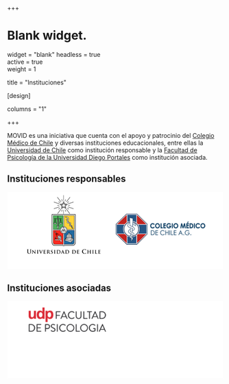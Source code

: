 +++
# Blank widget.
widget = "blank" 
headless = true  
active = true  
weight = 1  

title = "Instituciones"

[design]

columns = "1"
  
+++

MOVID es una iniciativa que cuenta con el apoyo y patrocinio del [Colegio Médico de Chile](http://www.colegiomedico.cl/) y diversas instituciones educacionales, entre ellas la [Universidad de Chile](https://www.uchile.cl/) como institución responsable y la [Facultad de Psicología de la Universidad Diego Portales](https://psicologia.udp.cl/) como institución asociada. 

## Instituciones responsables

![](institucionesresponsables.png) 


## Instituciones asociadas
![](institucionesasociada.png)
